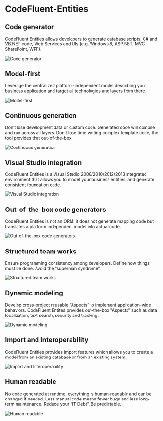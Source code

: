CodeFluent-Entities
===================

Code generator
---------------

CodeFluent Entities allows developers to generate database scripts, C# and VB.NET code, Web Services and UIs (e.g. Windows 8, ASP.NET, MVC, SharePoint, WPF).

![Code generator](http://www.softfluent.com/images/cfe-home/01.png)

Model-first
-----------

Leverage the centralized platform-independent model describing your business application and target all technologies and layers from there.

![Model-first](http://www.softfluent.com/images/cfe-home/.png)

Continuous generation
---------------------

Don’t lose development data or custom code. Generated code will compile and run across all layers. Don’t lose time writing complex template code, the tool provides that out-of-the-box.

![Continuous generation](http://www.softfluent.com/images/cfe-home/D7C3460CEB3BFC0AB0CE5313.png)

Visual Studio integration
-------------------------

CodeFluent Entities is a Visual Studio 2008/2010/2012/2013 integrated environment that allows you to model your business entities, and generate consistent foundation code.

![Visual Studio integration](http://www.softfluent.com/images/cfe-home/0C1E1B14E21E763079A91F04.png)

Out-of-the-box code generators
------------------------------

CodeFluent Entities is not an ORM: it does not generate mapping code but translates a platform independent model into actual code.

![Out-of-the-box code generators](http://www.softfluent.com/images/cfe-home/27F764FCDAB9D4FE6CE59D27.png)

Structured team works
---------------------

Ensure programming consistency among developers. Define how things must be done. Avoid the “superman syndrome”.

![Structured team works](http://www.softfluent.com/images/cfe-home/06.png)

Dynamic modeling
----------------

Develop cross-project reusable “Aspects” to implement application-wide behaviors. CodeFluent Entites provides out-the-box "Aspects" such as data localization, text search, security and tracking.

![Dynamic modeling](http://www.softfluent.com/images/cfe-home/07.png)


Import and Interoperability
---------------------------

CodeFluent Entities provides import features which allows you to create a model from an existing database or from an existing system.

![Import and Interoperability](http://www.softfluent.com/images/cfe-home/6474E14FED85119B7A281187.png)

Human readable
--------------

No code generated at runtime, everything is human-readable and can be changed if needed. Less manual code means fewer bugs and less long-term maintenance. Reduce your “IT Debt”. Be predictable.

![Human readable](http://www.softfluent.com/images/cfe-home/human-readableBCADF412894950F277510946.png)

